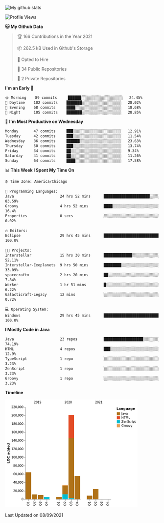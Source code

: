 ![My github stats](https://github-readme-stats.vercel.app/api?username=romvoid95&theme=gruvbox&include_all_commits=true&show_icons=true")

<!--START_SECTION:waka-->
![Profile Views](http://img.shields.io/badge/Profile%20Views-2-blue)

**🐱 My Github Data** 

> 🏆 166 Contributions in the Year 2021
 > 
> 📦 262.5 kB Used in Github's Storage 
 > 
> 💼 Opted to Hire
 > 
> 📜 34 Public Repositories 
 > 
> 🔑 2 Private Repositories  
 > 
**I'm an Early 🐤** 

```text
🌞 Morning    89 commits     ██████░░░░░░░░░░░░░░░░░░░   24.45% 
🌆 Daytime    102 commits    ███████░░░░░░░░░░░░░░░░░░   28.02% 
🌃 Evening    68 commits     ████░░░░░░░░░░░░░░░░░░░░░   18.68% 
🌙 Night      105 commits    ███████░░░░░░░░░░░░░░░░░░   28.85%

```
📅 **I'm Most Productive on Wednesday** 

```text
Monday       47 commits     ███░░░░░░░░░░░░░░░░░░░░░░   12.91% 
Tuesday      42 commits     ███░░░░░░░░░░░░░░░░░░░░░░   11.54% 
Wednesday    86 commits     ██████░░░░░░░░░░░░░░░░░░░   23.63% 
Thursday     50 commits     ███░░░░░░░░░░░░░░░░░░░░░░   13.74% 
Friday       34 commits     ██░░░░░░░░░░░░░░░░░░░░░░░   9.34% 
Saturday     41 commits     ██░░░░░░░░░░░░░░░░░░░░░░░   11.26% 
Sunday       64 commits     ████░░░░░░░░░░░░░░░░░░░░░   17.58%

```


📊 **This Week I Spent My Time On** 

```text
⌚︎ Time Zone: America/Chicago

💬 Programming Languages: 
Java                     24 hrs 52 mins      █████████████████████░░░░   83.59% 
Groovy                   4 hrs 52 mins       ████░░░░░░░░░░░░░░░░░░░░░   16.4% 
Properties               0 secs              ░░░░░░░░░░░░░░░░░░░░░░░░░   0.02%

🔥 Editors: 
Eclipse                  29 hrs 45 mins      █████████████████████████   100.0%

🐱‍💻 Projects: 
Interstellar             15 hrs 30 mins      █████████████░░░░░░░░░░░░   52.11% 
Interstellar-Exoplanets  9 hrs 50 mins       ████████░░░░░░░░░░░░░░░░░   33.09% 
spacecraftx              2 hrs 20 mins       ██░░░░░░░░░░░░░░░░░░░░░░░   7.84% 
Worker                   1 hr 51 mins        █░░░░░░░░░░░░░░░░░░░░░░░░   6.22% 
Galacticraft-Legacy      12 mins             ░░░░░░░░░░░░░░░░░░░░░░░░░   0.72%

💻 Operating System: 
Windows                  29 hrs 45 mins      █████████████████████████   100.0%

```

**I Mostly Code in Java** 

```text
Java                     23 repos            ██████████████████░░░░░░░   74.19% 
HTML                     4 repos             ███░░░░░░░░░░░░░░░░░░░░░░   12.9% 
TypeScript               1 repo              ░░░░░░░░░░░░░░░░░░░░░░░░░   3.23% 
ZenScript                1 repo              ░░░░░░░░░░░░░░░░░░░░░░░░░   3.23% 
Groovy                   1 repo              ░░░░░░░░░░░░░░░░░░░░░░░░░   3.23%

```


**Timeline**

![Chart not found](https://raw.githubusercontent.com/ROMVoid95/ROMVoid95/master/charts/bar_graph.png) 


 Last Updated on 08/09/2021
<!--END_SECTION:waka-->
